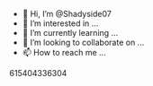 - 👋 Hi, I’m @Shadyside07
- 👀 I’m interested in ...
- 🌱 I’m currently learning ...
- 💞️ I’m looking to collaborate on ...
- 📫 How to reach me ...

<!---
Shadyside07/Shadyside07 is a ✨ special ✨ repository because its `README.md` (this file) appears on your GitHub profile.
You can click the Preview link to take a look at your changes.
--->615404336304
